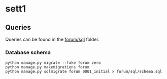 # sett1

## Queries

Queries can be found in the [forum/sql] folder.

### Database schema

```
python manage.py migrate --fake forum zero
python manage.py makemigrations forum
python manage.py sqlmigrate forum 0001_initial > forum/sql/schema.sql
```
[forum/sql]: https://github.com/arogachev/sett1/tree/master/forum/sql

